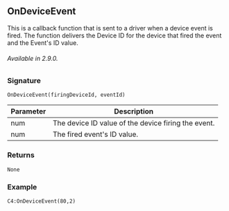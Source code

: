 ## OnDeviceEvent

This is a callback function that is sent to a driver when a device event is fired. The function delivers the Device ID for the device that fired the event and the Event's ID value. 

###### Available in  2.9.0.


### Signature

`OnDeviceEvent(firingDeviceId, eventId) `


| Parameter | Description |
| --- | --- |
| num | The device ID value of the device firing the event. |
| num | The fired event's ID value. |


### Returns

`None`


### Example

`C4:OnDeviceEvent(80,2)`
